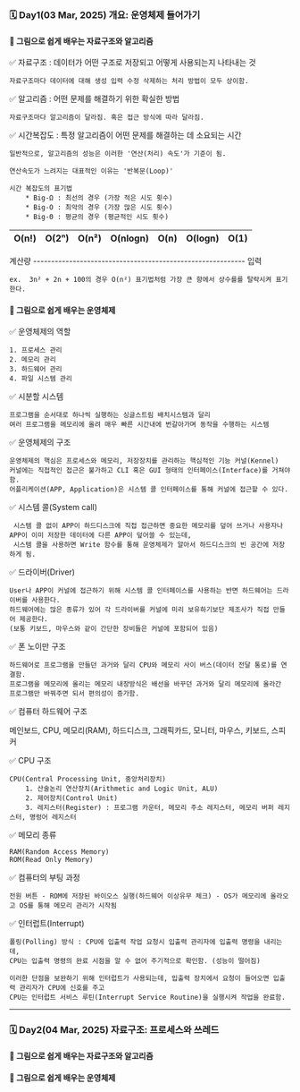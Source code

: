### 🗓️ Day1(03 Mar, 2025) 개요: 운영체제 들어가기

#### 📖 그림으로 쉽게 배우는 자료구조와 알고리즘

✅ 자료구조 : 데이터가 어떤 구조로 저장되고 어떻게 사용되는지 나타내는 것

    자료구조마다 데이터에 대해 생성 입력 수정 삭제하는 처리 방법이 모두 상이함.

✅ 알고리즘 : 어떤 문제를 해결하기 위한 확실한 방법

    자료구조마다 알고리즘이 달라짐. 혹은 접근 방식에 따라 달라짐.

✅ 시간복잡도 : 특정 알고리즘이 어떤 문제를 해결하는 데 소요되는 시간

    일반적으로, 알고리즘의 성능은 이러한 '연산(처리) 속도'가 기준이 됨.

    연산속도가 느려지는 대표적인 이유는 '반복문(Loop)'

    시간 복잡도의 표기법
        * Big-Ω : 최선의 경우 (가장 적은 시도 횟수)
        * Big-O : 최악의 경우 (가장 많은 시도 횟수)
        * Big-Θ : 평균의 경우 (평균적인 시도 횟수)

| O(n!) | O(2ⁿ) | O(n²) | O(nlogn) | O(n) | O(logn) | O(1) |
|---|---|---|---|---|---|---|

계산량 ----------------------------------------------------------- 입력

    ex.  3n² + 2n + 100의 경우 O(n²) 표기법처럼 가장 큰 항에서 상수를를 탈락시켜 표기한다.

#### 📖 그림으로 쉽게 배우는 운영체제

✅ 운영체제의 역할

    1. 프로세스 관리
    2. 메모리 관리
    3. 하드웨어 관리
    4. 파일 시스템 관리

✅ 시분할 시스템

    프로그램을 순서대로 하나씩 실행하는 싱글스트림 배치시스템과 달리
    여러 프로그램을 메모리에 올려 매우 빠른 시간내에 번갈아가며 동작을 수행하는 시스템

✅ 운영체제의 구조

    운영체제의 핵심은 프로세스와 메모리, 저장장치를 관리하는 핵심적인 기능 커널(Kennel)
    커널에는 직접적인 접근은 불가하고 CLI 혹은 GUI 형태의 인터페이스(Interface)를 거쳐야 함.  
    어플리케이션(APP, Application)은 시스템 콜 인터페이스를 통해 커널에 접근할 수 있다.

✅ 시스템 콜(System call)

     시스템 콜 없이 APP이 하드디스크에 직접 접근하면 중요한 메모리를 덮어 쓰거나 사용자나 APP이 이미 저장한 데이터에 다른 APP이 덮어쓸 수 있는데,
     시스템 콜을 사용하면 Write 함수를 통해 운영체제가 알아서 하드디스크의 빈 공간에 저장하게 됨.

✅ 드라이버(Driver)

    User나 APP이 커널에 접근하기 위해 시스템 콜 인터페이스를 사용하는 반면 하드웨어는 드라이버를 사용한다.
    하드웨어에는 많은 종류가 있어 각 드라이버를 커널에 미리 보유하기보단 제조사가 직접 만들어 제공한다.
    (보통 키보드, 마우스와 같이 간단한 장비들은 커널에 포함되어 있음)

✅ 폰 노이만 구조

    하드웨어로 프로그램을 만들던 과거와 달리 CPU와 메모리 사이 버스(데이터 전달 통로)를 연결함.
    프로그램을 메모리에 올리는 메모리 내장방식은 배선을 바꾸던 과거와 달리 메모리에 올라간 프로그램만 바꿔주면 되서 편의성이 증가함.

✅ 컴퓨터 하드웨어 구조

   메인보드, CPU, 메모리(RAM), 하드디스크, 그래픽카드, 모니터, 마우스, 키보드, 스피커

✅ CPU 구조

    CPU(Central Processing Unit, 중앙처리장치)
        1. 산술논리 연산장치(Arithmetic and Logic Unit, ALU)
        2. 제어장치(Control Unit)
        3. 레지스터(Register) : 프로그램 카운터, 메모리 주소 레지스터, 메모리 버퍼 레지스터, 명렁어 레지스터

✅ 메모리 종류

    RAM(Random Access Memory)
    ROM(Read Only Memory)

 ✅ 컴퓨터의 부팅 과정

    전원 버튼 - ROM에 저장된 바이오스 실행(하드웨어 이상유무 체크) - OS가 메모리에 올라오고 OS를 통해 메모리 관리가 시작됨

 ✅ 인터럽트(Interrupt)

    폴링(Polling) 방식 : CPU에 입출력 작업 요청시 입출력 관리자에 입출력 명령을 내리는데,
    CPU는 입출력 명령의 완료 시점을 알 수 없어 주기적으로 확인함. (성능이 떨어짐)

    이러한 단점을 보완하기 위해 인터럽트가 사용되는데, 입출력 장치에서 요청이 들어오면 입출력 관리자가 CPU에 신호를 주고
    CPU는 인터럽트 서비스 루틴(Interrupt Service Routine)을 실행시켜 작업을 완료함.

***** ***** ***** ***** *****

### 🗓️ Day2(04 Mar, 2025) 자료구조: 프로세스와 쓰레드

#### 📖 그림으로 쉽게 배우는 자료구조와 알고리즘

#### 📖 그림으로 쉽게 배우는 운영체제
